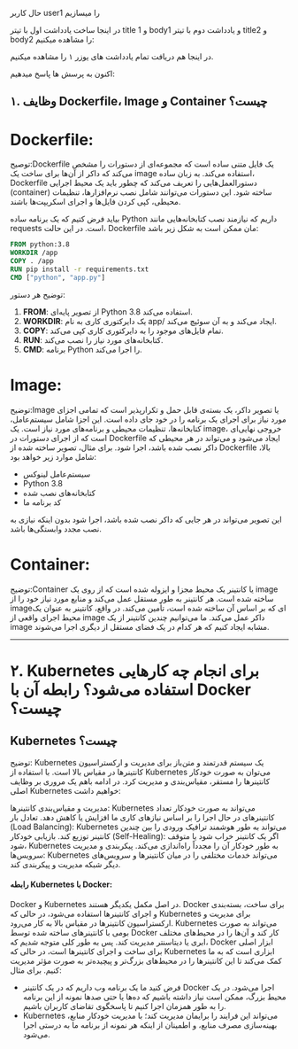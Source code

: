 حال کاربر user1 را میسازیم

در اینجا ساخت یادداشت اول با تیتر title 1 و body1 و یادداشت دوم با تیتر title2 و body2 را مشاهده میکنیم:

در اینجا هم دریافت تمام یادداشت های یوزر ۱ را مشاهده میکنیم.


اکنون به پرسش ها پاسخ میدهیم:

## ۱. وظایف Dockerfile، Image و Container چیست؟
# Dockerfile:
توصیح:Dockerfile یک فایل متنی ساده است که مجموعه‌ای از دستورات را مشخص می‌کند که داکر از آن‌ها برای ساخت یک image استفاده می‌کند. به زبان ساده، Dockerfile دستورالعمل‌هایی را تعریف می‌کند که چطور باید یک محیط اجرایی (container) ساخته شود. این دستورات می‌توانند شامل نصب نرم‌افزارها، تنظیمات محیطی، کپی کردن فایل‌ها و اجرای اسکریپت‌ها باشند.

بیاید فرض کتیم که یک برنامه ساده Python داریم که نیازمند نصب کتابخانه‌هایی مانند   requests   است. در این حالت،   Dockerfile   مان ممکن است به شکل زیر باشد:

```dockerfile
FROM python:3.8
WORKDIR /app
COPY . /app
RUN pip install -r requirements.txt
CMD ["python", "app.py"]
```


توضیح هر دستور:
1. **FROM**: از تصویر پایه‌ای Python 3.8 استفاده می‌کند.
2. **WORKDIR**: یک دایرکتوری کاری به نام   app/   ایجاد می‌کند و به آن سوئیچ می‌کند.
3. **COPY**: تمام فایل‌های موجود را به دایرکتوری کاری کپی می‌کند.
4. **RUN**: کتابخانه‌های مورد نیاز را نصب می‌کند.
5. **CMD**: برنامه Python را اجرا می‌کند.

# Image:

توضیح:Image یا تصویر داکر، یک بسته‌ی قابل حمل و تکرارپذیر است که تمامی اجزای مورد نیاز برای اجرای یک برنامه را در خود جای داده است. این اجزا شامل سیستم‌عامل، کتابخانه‌ها، تنظیمات محیطی و برنامه‌های مورد نیاز است. یک image، خروجی نهایی‌ای است که از اجرای دستورات در Dockerfile ایجاد می‌شود و می‌تواند در هر محیطی که داکر نصب شده باشد، اجرا شود.
برای مثال، تصویر ساخته شده از   Dockerfile   بالا، شامل موارد زیر خواهد بود:
- سیستم‌عامل لینوکس
- Python 3.8
- کتابخانه‌های نصب شده
- کد برنامه ما

این تصویر می‌تواند در هر جایی که داکر نصب شده باشد، اجرا شود بدون اینکه نیازی به نصب مجدد وابستگی‌ها باشد.

# Container:
توضیح:Container یا کانتینر یک محیط مجزا و ایزوله شده است که از روی یک image ساخته شده است. هر کانتینر به طور مستقل عمل می‌کند و منابع مورد نیاز خود را از image‌ای که بر اساس آن ساخته شده است، تأمین می‌کند. در واقع، کانتینر به عنوان یک محیط اجرای واقعی از image داکر عمل می‌کند. ما می‌توانیم چندین کانتینر از یک image مشابه ایجاد کنیم که هر کدام در یک فضای مستقل از دیگری اجرا می‌شوند.

---

# ۲. Kubernetes برای انجام چه کارهایی استفاده می‌شود؟ رابطه آن با Docker چیست؟

## Kubernetes چیست؟
توضیح: Kubernetes یک سیستم قدرتمند و متن‌باز برای مدیریت و ارکستراسیون کانتینرها در مقیاس بالا است. با استفاده از Kubernetes می‌توان به صورت خودکار کانتینرها را مستقر، مقیاس‌بندی و مدیریت کرد. 
در ادامه باهم یک مروری بر وظایف اصلی Kubernetes خواهیم داشت:

مدیریت و مقیاس‌بندی کانتینرها: Kubernetes می‌تواند به صورت خودکار تعداد کانتینرهای در حال اجرا را بر اساس نیازهای کاری ما افزایش یا کاهش دهد.
تعادل بار (Load Balancing): Kubernetes می‌تواند به طور هوشمند ترافیک ورودی را بین چندین کانتینر توزیع کند.
بازیابی خودکار (Self-Healing): اگر یک کانتینر خراب شود یا متوقف شود، Kubernetes به طور خودکار آن را مجدداً راه‌اندازی می‌کند.
پیکربندی و مدیریت سرویس‌ها: Kubernetes می‌تواند خدمات مختلفی را در میان کانتینرها و سرویس‌های دیگر شبکه مدیریت و پیکربندی کند.
#### رابطه Kubernetes با Docker:
Docker و Kubernetes در اصل مکمل یکدیگر هستند. Docker برای ساخت، بسته‌بندی و اجرای کانتینرها استفاده می‌شود، در حالی که Kubernetes برای مدیریت و ارکستراسیون کانتینرها در مقیاس بالا به کار می‌رود. Kubernetes می‌تواند به صورت بومی با کانتینرهای ساخته شده توسط Docker کار کند و آن‌ها را در محیط‌های مختلف ابری یا دیتاسنتر مدیریت کند.
پس به طور کلی متوجه شدیم که، Docker ابزار اصلی برای ساخت و اجرای کانتینرها است، در حالی که Kubernetes ابزاری است که به ما کمک می‌کند تا این کانتینرها را در محیط‌های بزرگ‌تر و پیچیده‌تر به صورت مؤثر مدیریت کنیم.
برای مثال:
- فرض کنید ما یک برنامه وب داریم که در یک کانتینر Docker اجرا می‌شود. در یک محیط بزرگ، ممکن است نیاز داشته باشیم که ده‌ها یا حتی صدها نمونه از این برنامه را به طور همزمان اجرا کنیم تا پاسخگوی تقاضای کاربران باشیم.
- Kubernetes می‌تواند این فرایند را برایمان مدیریت کند؛ با مدیریت خودکار منابع، بهینه‌سازی مصرف منابع، و اطمینان از اینکه هر نمونه از برنامه ما به درستی اجرا می‌شود.

</p>

